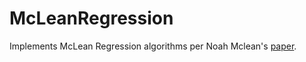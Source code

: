 # McLeanRegression
Implements McLean Regression algorithms per Noah Mclean's [paper](https://github.com/CIRDLES/McLeanRegression/blob/master/src/main/resources/McLean%20-%20Straight%20line%20regression%20through%20data%20with%20correlated%20uncertainties%20in%20two%20or%20more%20dimensions%2C%20with%20an%20application%20to%20kinetic%20isotope%20fractionation%20(GCA%202014).pdf).
